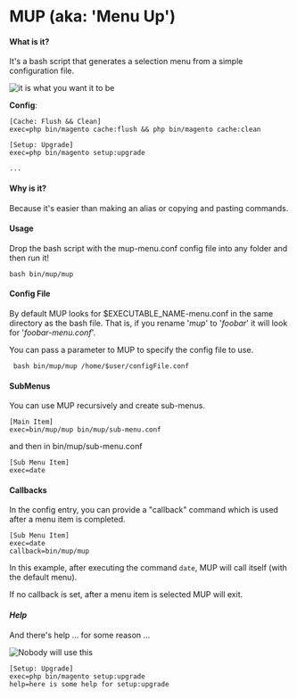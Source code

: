 # **MUP (aka: 'Menu Up')**

#### **What is it?**
It's a bash script that generates a selection menu from a simple configuration file.

![it is what you want it to be](https://i.imgur.com/2FzEnfb.png)

**Config**: 
```
[Cache: Flush && Clean]
exec=php bin/magento cache:flush && php bin/magento cache:clean

[Setup: Upgrade]
exec=php bin/magento setup:upgrade

...
```

#### **Why is it?**

Because it's easier than making an alias or copying and pasting commands.

#### **Usage**

Drop the bash script with the mup-menu.conf config file into any folder and then run it! 

```
bash bin/mup/mup
```

#### **Config File**

By default MUP looks for $EXECUTABLE_NAME-menu.conf in the same directory as the bash file.  That is, if you rename '*mup*' to '*foobar*' it will look for '*foobar-menu.conf*'. 

You can pass a parameter to MUP to specify the config file to use.  

``` bash bin/mup/mup /home/$user/configFile.conf```

#### **SubMenus**
You can use MUP recursively and create sub-menus.
```
[Main Item]
exec=bin/mup/mup bin/mup/sub-menu.conf
```

and then in bin/mup/sub-menu.conf

```
[Sub Menu Item]
exec=date
```

#### **Callbacks**

In the config entry, you can provide a "callback" command which is used after a menu item is completed.

```
[Sub Menu Item]
exec=date
callback=bin/mup/mup
```
In this example, after executing the command `date`, MUP will call itself (with the default menu). 

If no callback is set, after a menu item is selected MUP will exit. 

#### *Help*

And there's help ... for some reason ...

![Nobody will use this](https://i.imgur.com/2CpJ0Ij.png)

```
[Setup: Upgrade]
exec=php bin/magento setup:upgrade
help=here is some help for setup:upgrade
```

